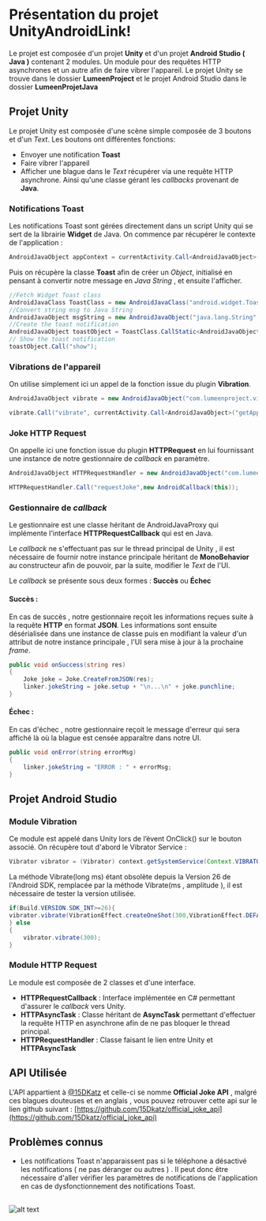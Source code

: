 # Présentation du projet UnityAndroidLink!

Le projet est composée d'un projet **Unity**  et d'un projet **Android Studio ( Java )** contenant 2 modules. Un module pour des requêtes HTTP asynchrones et un autre afin de faire vibrer l'appareil. 
Le projet Unity se trouve dans le dossier **LumeenProject** et le projet Android Studio dans le dossier **LumeenProjetJava**
 
## Projet Unity
Le projet Unity est composée d'une scène simple composée de 3 boutons et d'un *Text*.
Les boutons ont différentes fonctions:
- Envoyer une notification **Toast**
- Faire vibrer l'appareil
- Afficher une blague dans le *Text* récupérer via une requête HTTP asynchrone.
Ainsi qu'une classe gérant les *callbacks* provenant de **Java**.
### Notifications Toast
Les notifications Toast sont gérées directement dans un script Unity qui se sert de la librairie **Widget** de Java.
On commence par récupérer le contexte de l'application :  
```C#
AndroidJavaObject appContext = currentActivity.Call<AndroidJavaObject>("getApplicationContext");
```
Puis on récupère la classe **Toast** afin de créer un *Object*, initialisé en pensant à convertir notre message en *Java String* , et ensuite l'afficher.
```C#
//Fetch Widget Toast class
AndroidJavaClass ToastClass = new AndroidJavaClass("android.widget.Toast");
//Convert string msg to Java String
AndroidJavaObject msgString = new AndroidJavaObject("java.lang.String", msg);
//Create the toast notification
AndroidJavaObject toastObject = ToastClass.CallStatic<AndroidJavaObject>("makeText", appContext, msgString, ToastClass.GetStatic<int>("LENGTH_SHORT")); 
// Show the toast notification
toastObject.Call("show");
```

### Vibrations de l'appareil

On utilise simplement ici un appel de la fonction issue du plugin **Vibration**.
```C#
AndroidJavaObject vibrate = new AndroidJavaObject("com.lumeenproject.vibrationmodule.VibrationHandler");

vibrate.Call("vibrate", currentActivity.Call<AndroidJavaObject>("getApplicationContext"));
```

 ### Joke HTTP Request
 On appelle ici une fonction issue du plugin **HTTPRequest** en lui fournissant une instance de notre gestionnaire de *callback* en paramètre.
 ```C#
 AndroidJavaObject HTTPRequestHandler = new AndroidJavaObject("com.lumeenproject.httphandler.HTTPRequestHandler");
 
HTTPRequestHandler.Call("requestJoke",new AndroidCallback(this));
 ```


### Gestionnaire de *callback*
Le gestionnaire est une classe héritant de AndroidJavaProxy qui implémente l'interface **HTTPRequestCallback** qui est en Java.

Le *callback* ne s'effectuant pas sur le thread principal de Unity , il est nécessaire de fournir notre instance principale héritant de  **MonoBehavior** au constructeur afin de pouvoir, par la suite, modifier le *Text* de l'UI.

Le *callback* se présente sous deux formes : **Succès** ou **Échec**

#### Succès :
En cas de succès , notre gestionnaire reçoit les informations reçues suite à la requête **HTTP** en format **JSON**. Les informations sont ensuite désérialisée dans une instance de classe puis en modifiant la valeur d'un attribut de notre instance principale , l'UI sera mise à jour à la prochaine *frame*.
```C#
public void onSuccess(string res)
{
	Joke joke = Joke.CreateFromJSON(res);
	linker.jokeString = joke.setup + "\n...\n" + joke.punchline;
}
```


#### Échec :

En cas d'échec , notre gestionnaire reçoit le message d'erreur qui sera affiché là où la blague est censée apparaître dans notre UI.
```C#
public void onError(string errorMsg)
{
	linker.jokeString = "ERROR : " + errorMsg;
}
```

## Projet Android Studio
### Module Vibration

Ce module est appelé dans Unity lors  de l’évent OnClick() sur le bouton associé.
On récupère tout d'abord le Vibrator Service :
```Java
Vibrator vibrator = (Vibrator) context.getSystemService(Context.VIBRATOR_SERVICE);
```
La méthode Vibrate(long ms) étant obsolète depuis la Version 26 de l'Android SDK, remplacée par la méthode Vibrate(ms , amplitude ),  il est nécessaire de tester la version utilisée.
```Java
if(Build.VERSION.SDK_INT>=26){
vibrator.vibrate(VibrationEffect.createOneShot(300,VibrationEffect.DEFAULT_AMPLITUDE));
} else
{
	vibrator.vibrate(300);
}
```

### Module HTTP Request

Le module est composée de 2 classes et d'une interface.
- **HTTPRequestCallback** : Interface implémentée en C# permettant d'assurer le *callback* vers Unity.
- **HTTPAsyncTask** : Classe héritant de **AsyncTask** permettant d'effectuer la requête HTTP en asynchrone afin de ne pas bloquer le thread principal.
- **HTTPRequestHandler** : Classe faisant le lien entre Unity et **HTTPAsyncTask**

## API Utilisée

L'API appartient à [@15DKatz]([https://github.com/15Dkatz) et celle-ci se nomme **Official Joke API** , malgré ces blagues douteuses et en anglais , vous pouvez retrouver cette api sur le lien github suivant :
[https://github.com/15Dkatz/official_joke_api](https://github.com/15Dkatz/official_joke_api)



## Problèmes connus
- Les notifications Toast n'apparaissent pas si le téléphone a désactivé les notifications ( ne pas déranger ou autres ) . Il peut donc être nécessaire d'aller vérifier les paramètres de notifications de l'application en cas de dysfonctionnement des notifications Toast.




##
![alt text](https://cdn4.iconfinder.com/data/icons/logos-and-brands/512/144_Gitlab_logo_logos-256.png#center)
